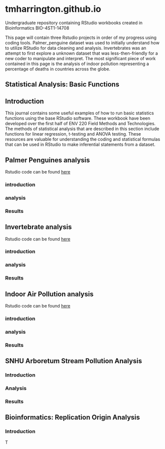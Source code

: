 # tmharrington.github.io
Undergraduate repository containing  RStudio workbooks created in Bioinformatics BIO-4ST1-14708

This page will contain three Rstudio projects in order of my progress using coding tools. Palmer_penguine dataset was used to initially understand how to utilize RStudio for data cleaning and analysis. Invertebrates was an attempt to first explore a unknown dataset that was less-then-friendly for a new coder to manipulate and interpret. 
The most significant piece of work contained in this page is the analysis of indoor pollution representing a percentage of deaths in countries across the globe.

## Statistical Analysis: Basic Functions

## Introduction
  This journal contains some useful examples of how to run basic statistics functions using the base RStudio software. These workbook have been developed over the first half of ENV 220 Field Methods and Technologies. The methods of statistical analysis that are described in this section include functions for linear regression, t-testing and ANOVA testing. These resources are valuable for understanding the coding and statistical formulas that can be used in RStudio to make inferential statements from a dataset.

## Palmer Penguines analysis
Rstudio code can be found [here](https://tmharrington.github.io/BioStatisticalAnalysis/PalmerPenguins_Initial.html)

### introduction


### analysis

### Results

## Invertebrate analysis
Rstudio code can be found [here](https://tmharrington.github.io/BioStatisticalAnalysis/InvertAnalysis.html)
### introduction

### analysis

### Results

## Indoor Air Pollution analysis 
Rstudio code can be found [here](https://tmharrington.github.io/BioStatisticalAnalysis/IndoorPollution.html)

### introduction

### analysis

### Results

## SNHU Arboretum Stream Pollution Analysis

### Introduction

### Analysis

### Results

## Bioinformatics: Replication Origin Analysis

### Introduction
T
